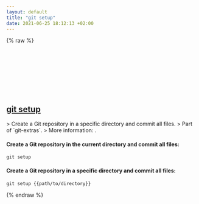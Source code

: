 ```yaml
---
layout: default
title: "git setup"
date: 2021-06-25 18:12:13 +02:00
---
```

{% raw %}
<h2 id="git-setup">
  <a href="/en/common/git-setup.html">git setup</a> <a href="#git-setup"><svg class="icon">
    <use href="/assets/images/unicode_sprite.svg#link" />
  </svg></a>
</h2>
> Create a Git repository in a specific directory and commit all files.
> Part of `git-extras`.
> More information: <https://github.com/tj/git-extras/blob/master/Commands.md#git-setup>.

#### Create a Git repository in the current directory and commit all files:
```shell
git setup
```
#### Create a Git repository in a specific directory and commit all files:
```shell
git setup {{path/to/directory}}
```
{% endraw %}